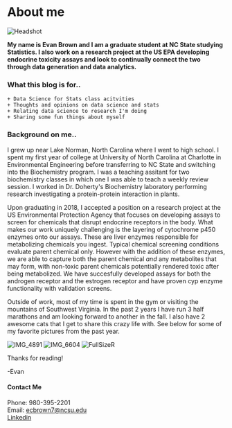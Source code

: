 # About me

![Headshot](https://user-images.githubusercontent.com/106089712/170287857-85ce0ee3-5bdf-4424-88cc-521b28801cb1.jpg)

**My name is Evan Brown and I am a graduate student at NC State studying Statistics. I also work on a research project at the US EPA developing endocrine toxicity assays and look to continually connect the two through data generation and data analytics.**  

### What this blog is for..

    + Data Science for Stats class acitvities  
    + Thoughts and opinions on data science and stats  
    + Relating data science to research I'm doing  
    + Sharing some fun things about myself  
    

### Background on me..

I grew up near Lake Norman, North Carolina where I went to high school. I spent my first year of college at University of North Carolina at Charlotte in Environmental Engineering before transferring to NC State and switching into the Biochemistry program. I was a teaching assitant for two biochemistry classes in which one I was able to teach a weekly review session. I worked in Dr. Doherty's Biochemistry laboratory performing research investigating a protein-protein interaction in plants. 

Upon graduating in 2018, I accepted a position on a research project at the US Environmental Protection Agency that focuses on developing assays to screen for chemicals that disrupt endocrine receptors in the body. What makes our work uniquely challenging is the layering of cytochrome p450 enzymes onto our assays. These are liver enzymes responsible for metabolizing chemicals you ingest. Typical chemical screening conditions evaluate parent chemical only. However with the addition of these enzymes, we are able to capture both the parent chemical *and* any metabolites that may form, with non-toxic parent chemicals potentially rendered toxic after being metabolized. We have succesfully developed assays for both the androgen receptor and the estrogen receptor and have proven cyp enzyme functionality with validation screens.

Outside of work, most of my time is spent in the gym or visiting the mountains of Southwest Virginia. In the past 2 years I have run 3 half marathons and am looking forward to another in the fall. I also have 2 awesome cats that I get to share this crazy life with. See below for some of my favorite pictures from the past year.



![IMG_4891](https://user-images.githubusercontent.com/106089712/170290334-4eaa2611-9746-48a1-9ab4-91b431ed0f04.jpg)
![IMG_6604](https://user-images.githubusercontent.com/106089712/170290372-1b95c153-4d04-4f2e-a150-0ad525015507.jpg)
![FullSizeR](https://user-images.githubusercontent.com/106089712/170290457-73df384e-0955-43e4-a622-d40488d8dccc.jpg)



Thanks for reading!

-Evan




#### Contact Me  
Phone: 980-395-2201  
Email: ecbrown7@ncsu.edu  
[Linkedin](https://www.linkedin.com/in/evancbrown/)
